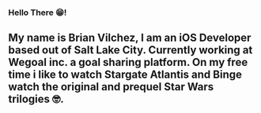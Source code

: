 ### Hello There 😁!

My name is Brian Vilchez, I am an iOS Developer based out of Salt Lake City.
Currently working at Wegoal inc. a goal sharing platform. 
On my free time i like to watch Stargate Atlantis and Binge watch the original and prequel Star Wars trilogies 🤓.
--
